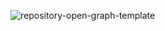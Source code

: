 ![repository-open-graph-template](https://github.com/Anna733160/Neuroheart/assets/155762819/4f91fa04-1d5a-4f69-ad18-9b5b37b3641a)
